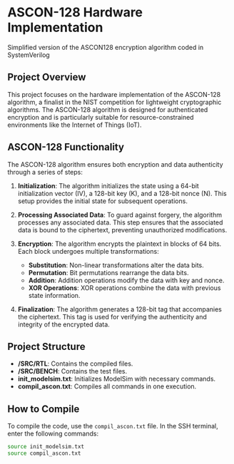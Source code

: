 
# ASCON-128 Hardware Implementation
Simplified version of the ASCON128 encryption algorithm coded in SystemVerilog
## Project Overview

This project focuses on the hardware implementation of the ASCON-128 algorithm, a finalist in the NIST competition for lightweight cryptographic algorithms. The ASCON-128 algorithm is designed for authenticated encryption and is particularly suitable for resource-constrained environments like the Internet of Things (IoT).

## ASCON-128 Functionality

The ASCON-128 algorithm ensures both encryption and data authenticity through a series of steps:

1. **Initialization**: The algorithm initializes the state using a 64-bit initialization vector (IV), a 128-bit key (K), and a 128-bit nonce (N). This setup provides the initial state for subsequent operations.

2. **Processing Associated Data**: To guard against forgery, the algorithm processes any associated data. This step ensures that the associated data is bound to the ciphertext, preventing unauthorized modifications.

3. **Encryption**: The algorithm encrypts the plaintext in blocks of 64 bits. Each block undergoes multiple transformations:
    - **Substitution**: Non-linear transformations alter the data bits.
    - **Permutation**: Bit permutations rearrange the data bits.
    - **Addition**: Addition operations modify the data with key and nonce.
    - **XOR Operations**: XOR operations combine the data with previous state information.

4. **Finalization**: The algorithm generates a 128-bit tag that accompanies the ciphertext. This tag is used for verifying the authenticity and integrity of the encrypted data.

## Project Structure

- **/SRC/RTL**: Contains the compiled files.
- **/SRC/BENCH**: Contains the test files.
- **init_modelsim.txt**: Initializes ModelSim with necessary commands.
- **compil_ascon.txt**: Compiles all commands in one execution.

## How to Compile

To compile the code, use the `compil_ascon.txt` file. In the SSH terminal, enter the following commands:

```bash
source init_modelsim.txt
source compil_ascon.txt



